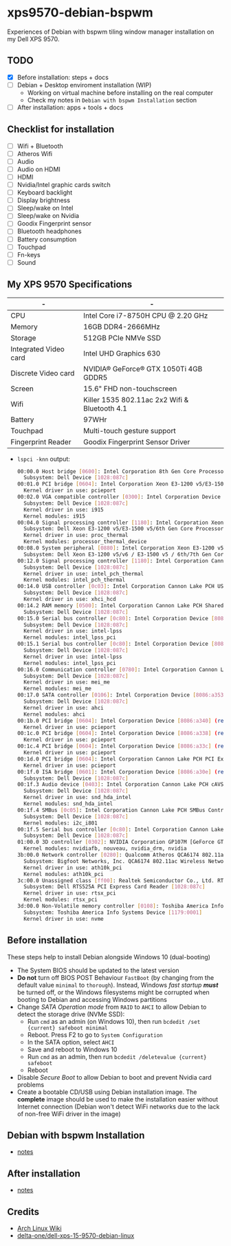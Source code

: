 # xps9570-debian-bspwm

Experiences of Debian with bspwm tiling window manager installation on my Dell
XPS 9570.

## TODO

- [x] Before installation: steps + docs
- [ ] Debian + Desktop enviroment installation (WIP)
  - Working on virtual machine before installing on the real computer
  - Check my notes in `Debian with bspwm Installation` section
- [ ] After installation: apps + tools + docs

## Checklist for installation

- [ ] Wifi + Bluetooth
- [ ] Atheros Wifi
- [ ] Audio
- [ ] Audio on HDMI
- [ ] HDMI
- [ ] Nvidia/Intel graphic cards switch
- [ ] Keyboard backlight
- [ ] Display brightness
- [ ] Sleep/wake on Intel
- [ ] Sleep/wake on Nvidia
- [ ] Goodix Fingerprint sensor
- [ ] Bluetooth headphones
- [ ] Battery consumption
- [ ] Touchpad
- [ ] Fn-keys
- [ ] Sound

## My XPS 9570 Specifications

| -                     | -                                             |
| --------------------- | --------------------------------------------- |
| CPU                   | Intel Core i7-8750H CPU @ 2.20 GHz            |
| Memory                | 16GB DDR4-2666MHz                             |
| Storage               | 512GB PCIe NMVe SSD                           |
| Integrated Video card | Intel UHD Graphics 630                        |
| Discrete Video card   | NVIDIA® GeForce® GTX 1050Ti 4GB GDDR5         |
| Screen                | 15.6" FHD non-touchscreen                     |
| Wifi                  | Killer 1535 802.11ac 2x2 Wifi & Bluetooth 4.1 |
| Battery               | 97WHr                                         |
| Touchpad              | Multi-touch gesture support                   |
| Fingerprint Reader    | Goodix Fingerprint Sensor Driver              |

- `lspci -knn` output:

  ```sh
  00:00.0 Host bridge [0600]: Intel Corporation 8th Gen Core Processor Host Bridge/DRAM Registers [8086:3ec4] (rev 07)
    Subsystem: Dell Device [1028:087c]
  00:01.0 PCI bridge [0604]: Intel Corporation Xeon E3-1200 v5/E3-1500 v5/6th Gen Core Processor PCIe Controller (x16) [8086:1901] (rev 07)
    Kernel driver in use: pcieport
  00:02.0 VGA compatible controller [0300]: Intel Corporation Device [8086:3e9b]
    Subsystem: Dell Device [1028:087c]
    Kernel driver in use: i915
    Kernel modules: i915
  00:04.0 Signal processing controller [1180]: Intel Corporation Xeon E3-1200 v5/E3-1500 v5/6th Gen Core Processor Thermal Subsystem [8086:1903] (rev 07)
    Subsystem: Dell Xeon E3-1200 v5/E3-1500 v5/6th Gen Core Processor Thermal Subsystem [1028:087c]
    Kernel driver in use: proc_thermal
    Kernel modules: processor_thermal_device
  00:08.0 System peripheral [0880]: Intel Corporation Xeon E3-1200 v5/v6 / E3-1500 v5 / 6th/7th Gen Core Processor Gaussian Mixture Model [8086:1911]
    Subsystem: Dell Xeon E3-1200 v5/v6 / E3-1500 v5 / 6th/7th Gen Core Processor Gaussian Mixture Model [1028:087c]
  00:12.0 Signal processing controller [1180]: Intel Corporation Cannon Lake PCH Thermal Controller [8086:a379] (rev 10)
    Subsystem: Dell Device [1028:087c]
    Kernel driver in use: intel_pch_thermal
    Kernel modules: intel_pch_thermal
  00:14.0 USB controller [0c03]: Intel Corporation Cannon Lake PCH USB 3.1 xHCI Host Controller [8086:a36d] (rev 10)
    Subsystem: Dell Device [1028:087c]
    Kernel driver in use: xhci_hcd
  00:14.2 RAM memory [0500]: Intel Corporation Cannon Lake PCH Shared SRAM [8086:a36f] (rev 10)
    Subsystem: Dell Device [1028:087c]
  00:15.0 Serial bus controller [0c80]: Intel Corporation Device [8086:a368] (rev 10)
    Subsystem: Dell Device [1028:087c]
    Kernel driver in use: intel-lpss
    Kernel modules: intel_lpss_pci
  00:15.1 Serial bus controller [0c80]: Intel Corporation Device [8086:a369] (rev 10)
    Subsystem: Dell Device [1028:087c]
    Kernel driver in use: intel-lpss
    Kernel modules: intel_lpss_pci
  00:16.0 Communication controller [0780]: Intel Corporation Cannon Lake PCH HECI Controller [8086:a360] (rev 10)
    Subsystem: Dell Device [1028:087c]
    Kernel driver in use: mei_me
    Kernel modules: mei_me
  00:17.0 SATA controller [0106]: Intel Corporation Device [8086:a353] (rev 10)
    Subsystem: Dell Device [1028:087c]
    Kernel driver in use: ahci
    Kernel modules: ahci
  00:1b.0 PCI bridge [0604]: Intel Corporation Device [8086:a340] (rev f0)
    Kernel driver in use: pcieport
  00:1c.0 PCI bridge [0604]: Intel Corporation Device [8086:a338] (rev f0)
    Kernel driver in use: pcieport
  00:1c.4 PCI bridge [0604]: Intel Corporation Device [8086:a33c] (rev f0)
    Kernel driver in use: pcieport
  00:1d.0 PCI bridge [0604]: Intel Corporation Cannon Lake PCH PCI Express Root Port 9 [8086:a330] (rev f0)
    Kernel driver in use: pcieport
  00:1f.0 ISA bridge [0601]: Intel Corporation Device [8086:a30e] (rev 10)
    Subsystem: Dell Device [1028:087c]
  00:1f.3 Audio device [0403]: Intel Corporation Cannon Lake PCH cAVS [8086:a348] (rev 10)
    Subsystem: Dell Device [1028:087c]
    Kernel driver in use: snd_hda_intel
    Kernel modules: snd_hda_intel
  00:1f.4 SMBus [0c05]: Intel Corporation Cannon Lake PCH SMBus Controller [8086:a323] (rev 10)
    Subsystem: Dell Device [1028:087c]
    Kernel modules: i2c_i801
  00:1f.5 Serial bus controller [0c80]: Intel Corporation Cannon Lake PCH SPI Controller [8086:a324] (rev 10)
    Subsystem: Dell Device [1028:087c]
  01:00.0 3D controller [0302]: NVIDIA Corporation GP107M [GeForce GTX 1050 Ti Mobile] [10de:1c8c] (rev a1)
    Kernel modules: nvidiafb, nouveau, nvidia_drm, nvidia
  3b:00.0 Network controller [0280]: Qualcomm Atheros QCA6174 802.11ac Wireless Network Adapter [168c:003e] (rev 32)
    Subsystem: Bigfoot Networks, Inc. QCA6174 802.11ac Wireless Network Adapter [1a56:1535]
    Kernel driver in use: ath10k_pci
    Kernel modules: ath10k_pci
  3c:00.0 Unassigned class [ff00]: Realtek Semiconductor Co., Ltd. RTS525A PCI Express Card Reader [10ec:525a] (rev 01)
    Subsystem: Dell RTS525A PCI Express Card Reader [1028:087c]
    Kernel driver in use: rtsx_pci
    Kernel modules: rtsx_pci
  3d:00.0 Non-Volatile memory controller [0108]: Toshiba America Info Systems Device [1179:0116]
    Subsystem: Toshiba America Info Systems Device [1179:0001]
    Kernel driver in use: nvme
  ```

## Before installation

These steps help to install Debian alongside Windows 10 (dual-booting)

- The System BIOS should be updated to the latest version
- **Do not** turn off BIOS POST Behaviour `FastBoot` (by changing from the
  default value `minimal` to `thorough`). Instead, Windows _fast startup_
  **_must_** be turned off, or the Windows filesystems might be corrupted when
  booting to Debian and accessing Windows partitions
- Change _SATA Operation mode_ from `RAID` to `AHCI` to allow Debian to detect
  the storage drive (NVMe SSD):
  - Run `cmd` as an admin (on Windows 10), then run
    `bcdedit /set {current} safeboot minimal`
  - Reboot. Press F2 to go to `System Configuration`
  - In the SATA option, select `AHCI`
  - Save and reboot to Windows 10
  - Run `cmd` as an admin, then run `bcdedit /deletevalue {current} safeboot`
  - Reboot
- Disable _Secure Boot_ to allow Debian to boot and prevent Nvidia card problems
- Create a bootable CD/USB using Debian installation image. The **complete**
  image should be used to make the installation easier without Internet
  connection (Debian won't detect WiFi networks due to the lack of non-free WiFi
  driver in the image)

## Debian with bspwm Installation

- [notes](./installation.md)

## After installation

- [notes](./after-installation.md)

## Credits

- [Arch Linux Wiki](https://wiki.archlinux.org/index.php/Dell_XPS_15_9570)
- [delta-one/dell-xps-15-9570-debian-linux](https://github.com/delta-one/dell-xps-15-9570-debian-linux)
